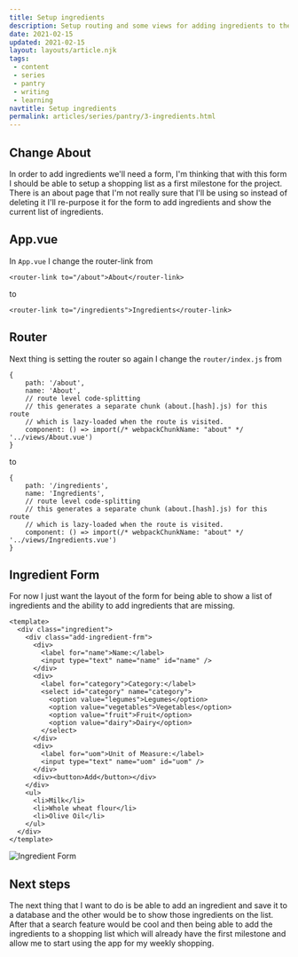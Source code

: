 ```yaml
---
title: Setup ingredients
description: Setup routing and some views for adding ingredients to the database
date: 2021-02-15
updated: 2021-02-15
layout: layouts/article.njk
tags: 
 - content
 - series
 - pantry
 - writing
 - learning
navtitle: Setup ingredients
permalink: articles/series/pantry/3-ingredients.html
---
```

## Change About

In order to add ingredients we'll need a form, I'm thinking that with this form I should be able to setup a shopping list as a first milestone for the project. There is an about page that I'm not really sure that I'll be using so instead of deleting it I'll re-purpose it for the form to add ingredients and show the current list of ingredients. 

## App.vue

In `App.vue` I change the router-link from

```
<router-link to="/about">About</router-link>
```

to

```
<router-link to="/ingredients">Ingredients</router-link>
```

## Router

Next thing is setting the router so again I change the `router/index.js` from

```
{
    path: '/about',
    name: 'About',
    // route level code-splitting
    // this generates a separate chunk (about.[hash].js) for this route
    // which is lazy-loaded when the route is visited.
    component: () => import(/* webpackChunkName: "about" */ '../views/About.vue')
}
```

to 

```
{
    path: '/ingredients',
    name: 'Ingredients',
    // route level code-splitting
    // this generates a separate chunk (about.[hash].js) for this route
    // which is lazy-loaded when the route is visited.
    component: () => import(/* webpackChunkName: "about" */ '../views/Ingredients.vue')
}
```

## Ingredient Form

For now I just want the layout of the form for being able to show a list of ingredients and the ability to add ingredients that are missing.

```
<template>
  <div class="ingredient">
    <div class="add-ingredient-frm">
      <div>
        <label for="name">Name:</label>
        <input type="text" name="name" id="name" />
      </div>
      <div>
        <label for="category">Category:</label>
        <select id="category" name="category">
          <option value="legumes">Legumes</option>
          <option value="vegetables">Vegetables</option>
          <option value="fruit">Fruit</option>
          <option value="dairy">Dairy</option>
        </select>
      </div>
      <div>
        <label for="uom">Unit of Measure:</label>
        <input type="text" name="uom" id="uom" />
      </div>
      <div><button>Add</button></div>
    </div>
    <ul>
      <li>Milk</li>
      <li>Whole wheat flour</li>
      <li>Olive Oil</li>
    </ul>
  </div>
</template>
```

![Ingredient Form](https://res.cloudinary.com/hiltonmeyer-com/image/upload/f_auto,q_auto,c_scale,w_auto,dpr_auto/v1611929567/hiltonmeyer.com/pantry-004_hovn32.jpg)

## Next steps

The next thing that I want to do is be able to add an ingredient and save it to a database and the other would be to show those ingredients on the list. After that a search feature would be cool and then being able to add the ingredients to a shopping list which will already have the first milestone and allow me to start using the app for my weekly shopping.